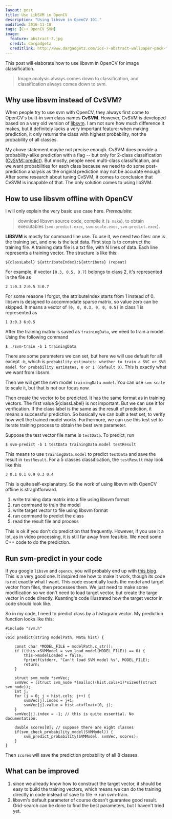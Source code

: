 ```yaml
---
layout: post
title: Use LibSVM in OpenCV
description: "Using libsvm in OpenCV 101."
modified: 2016-11-18
tags: [C++ OpenCV SVM]
image:
  feature: abstract-3.jpg
  credit: dargadgetz
  creditlink: http://www.dargadgetz.com/ios-7-abstract-wallpaper-pack-for-iphone-5-and-ipod-touch-retina/
---
```


This post will elaborate how to use libsvm in OpenCV for image classification.

>Image analysis always comes down to classification, and classification always comes down to svm.

## Why use libsvm instead of CvSVM?

When people try to use svm with OpenCV, they always first come to OpenCV's built-in svm class names **CvSVM**. However, CvSVM is developed based on a very old version of [libsvm](http://www.csie.ntu.edu.tw/~cjlin/libsvm/). I am not sure how much difference it makes, but it definitely lacks a very important feature: when making prediction, it only returns the class with highest probability, not the probability of all classes.

My above statement maybe not precise enough. CvSVM does provide a probability-alike prediction with a flag -- but only for 2-class classification ([CvSVM::predict](http://docs.opencv.org/2.4/modules/ml/doc/support_vector_machines.html#cvsvm-predict)). But mostly, people need multi-class classification, and we want probabilities for each class because we need to do some post-prediction analysis as the original prediction may not be accurate enough. After some research about tuning CvSVM, it comes to conclusion that CvSVM is incapable of that. The only solution comes to using libSVM.

## How to use libsvm offline with OpenCV

I will only explain the very basic use case here.
*Prerequisite*: 
>download libsvm source code, compile it (`$ make`), to obtain executables (`svm-predict.exec`, `svm-scale.exec`, `svm-predict.exec`).

**LIBSVM** is mostly for command line use. To use it, we need two files: one is the training set, and one is the test data.
First step is to construct the training file. A training data file is a txt file, with N lines of data. Each line represents a training vector. The structure is like this:

```
${classLabel} ${attributeIndex}:${attribute} (repeat)   
```

For example, if vector `[0.3, 0.5, 0.7]` belongs to class 2, it's represented in the file as

```
2 1:0.3 2:0.5 3:0.7
```

For some reasone I forgot, the attributeIndex starts from 1 instead of 0.
libsvm is designed to accommodate sparse matrix, so value zero can be skipped. It means a vector of `[0, 0, 0.3, 0, 0, 0.5]` in class 1 is represented as 

```
1 3:0.3 6:0.5
```

After the training matrix is saved as `trainingData`, we need to train a model. Using the following command

```
$ ./svm-train -b 1 trainingData
```

There are some parameters we can set, but here we will use default for all except `-b`, which is `probability_estimates: whether to train a SVC or SVR model for probability estimates, 0 or 1 (default 0)`. This is exactly what we want from libsvm.

Then we will get the svm model `trainingData.model`. You can use `svm-scale` to scale it, but that is not our focus now.

Then create the vector to be predicted. It has the same format as in training vectors. The first value ${classLabel} is not important. But we can use it for verification. If the class label is the same as the result of prediction, it means a successful prediction. So basically we can built a test set, to verify how well the trained model works. Furthermore, we can use this test set to iterate training process to obtain the best svm parameter.

Suppose the test vector file name is `testData`. To predict, run

```
$ svm-predict -b 1 testData trainingData.model testResult
```

This means to use `trainingData.model` to predict `testData` and save the result in `testResult`.
For a 5 classes classification, the `testResult` may look like this

```
3 0.1 0.1 0.9 0.3 0.4
```

This is quite self-explanatory. So the work of using libsvm with OpenCV offline is straghtforward.
1. write training data matrix into a file using libsvm format
2. run command to train the model
3. write target vector to file using libsvm format
4. run command to predict the class
5. read the result file and process

This is ok if you don't do prediction that frequently. However, if you use it a lot, as in video processing, it is still far away from feasible. We need some C++ code to do the prediction.

## Run svm-predict in your code

If you google `libsvm` and `opencv`, you will probably end up with [this blog](http://kuantinglai.blogspot.ca/2013/07/using-libsvm-with-opencv-mat.html).
This is a very good one. It inspired me how to make it work, though its code is not exactly what I want. This code essentially loads the model and target vector from files, then processes them. We just need to make some modification so we don't need to load target vector, but create the targe vector in code directly. Kuanting's code illustrated how the target vector in code should look like.

So in my code, I need to predict class by a histogram vector. My prediction function looks like this:

```
#include "svm.h"
...
void predict(string modelPath, Mat& hist) {

    const char *MODEL_FILE = modelPath.c_str();
    if ((this->SVMModel = svm_load_model(MODEL_FILE)) == 0) {
        this->modelLoaded = false;
        fprintf(stderr, "Can't load SVM model %s", MODEL_FILE);
        return;
    }

    struct svm_node *svmVec;
    svmVec = (struct svm_node *)malloc((hist.cols+1)*sizeof(struct svm_node));
    int j;
    for (j = 0; j < hist.cols; j++) {
        svmVec[j].index = j+1;
        svmVec[j].value = hist.at<float>(0, j);
    }
    svmVec[j].index = -1; // this is quite essential. No documentation.

    double scores[8]; // suppose there are eight classes
    if(svm_check_probability_model(SVMModel)) {
        svm_predict_probability(SVMModel, svmVec, scores);
    }
}
```
Then `scores` will save the prediction probability of all 8 classes.

## What can be improved

1. since we already know how to construct the target vector, it should be easy to build the training vectors, which means we can do the training directly in code instead of save to file -> run svm-train.
2. libsvm's default parameter of course doesn't guarantee good result. Grid-search can be done to find the best parameters, but I haven't tried yet.